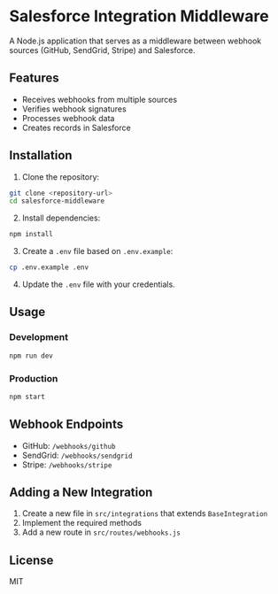# Salesforce Integration Middleware

A Node.js application that serves as a middleware between webhook sources (GitHub, SendGrid, Stripe) and Salesforce.

## Features

- Receives webhooks from multiple sources
- Verifies webhook signatures
- Processes webhook data
- Creates records in Salesforce

## Installation

1. Clone the repository:

```bash
git clone <repository-url>
cd salesforce-middleware
```

2. Install dependencies:

```bash
npm install
```

3. Create a `.env` file based on `.env.example`:

```bash
cp .env.example .env
```

4. Update the `.env` file with your credentials.

## Usage

### Development

```bash
npm run dev
```

### Production

```bash
npm start
```

## Webhook Endpoints

- GitHub: `/webhooks/github`
- SendGrid: `/webhooks/sendgrid`
- Stripe: `/webhooks/stripe`

## Adding a New Integration

1. Create a new file in `src/integrations` that extends `BaseIntegration`
2. Implement the required methods
3. Add a new route in `src/routes/webhooks.js`

## License

MIT 